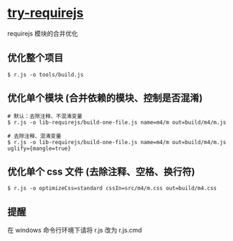 # [try-requirejs](https://github.com/rongjihuang/try-requirejs)
requirejs 模块的合并优化

## 优化整个项目
```
$ r.js -o tools/build.js
```

## 优化单个模块 (合并依赖的模块、控制是否混淆)
```
# 默认：去除注释、不混淆变量
$ r.js -o lib-requirejs/build-one-file.js name=m4/m out=build/m4/m.js

# 去除注释、混淆变量
$ r.js -o lib-requirejs/build-one-file.js name=m4/m out=build/m4/m.js uglify={mangle=true}
```

## 优化单个 css 文件 (去除注释、空格、换行符)
```
$ r.js -o optimizeCss=standard cssIn=src/m4/m.css out=build/m4.css
```

## 提醒
在 windows 命令行环境下请将 r.js 改为 r.js.cmd